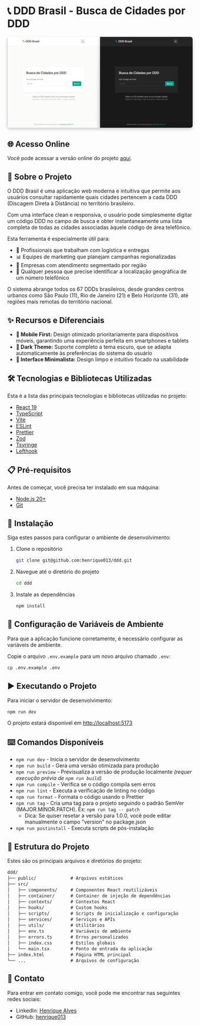 # 📞 DDD Brasil - Busca de Cidades por DDD

<p align="center">
  <img src="public/images/screenshot.png" alt="DDD Brasil - Interface da aplicação" width="850" style="border-radius: 6px; box-shadow: 0 4px 8px rgba(0,0,0,0.2);">
</p>

## 🌐 Acesso Online

Você pode acessar a versão online do projeto [aqui](https://ddd.solidsistemas.com/).

## 🔎 Sobre o Projeto

O DDD Brasil é uma aplicação web moderna e intuitiva que permite aos usuários consultar rapidamente quais cidades pertencem a cada DDD (Discagem Direta à Distância) no território brasileiro.

Com uma interface clean e responsiva, o usuário pode simplesmente digitar um código DDD no campo de busca e obter instantaneamente uma lista completa de todas as cidades associadas àquele código de área telefônico.

Esta ferramenta é especialmente útil para:

- 🚚 Profissionais que trabalham com logística e entregas
- 📊 Equipes de marketing que planejam campanhas regionalizadas
- 🏢 Empresas com atendimento segmentado por região
- 👥 Qualquer pessoa que precise identificar a localização geográfica de um número telefônico

O sistema abrange todos os 67 DDDs brasileiros, desde grandes centros urbanos como São Paulo (11), Rio de Janeiro (21) e Belo Horizonte (31), até regiões mais remotas do território nacional.

## ✨ Recursos e Diferenciais

- **📱 Mobile First:** Design otimizado prioritariamente para dispositivos móveis, garantindo uma experiência perfeita em smartphones e tablets
- **🌙 Dark Theme:** Suporte completo a tema escuro, que se adapta automaticamente às preferências do sistema do usuário
- **🧹 Interface Minimalista:** Design limpo e intuitivo focado na usabilidade

## 🛠️ Tecnologias e Bibliotecas Utilizadas

Esta é a lista das principais tecnologias e bibliotecas utilizadas no projeto:

- [React 19](https://react.dev/)
- [TypeScript](https://www.typescriptlang.org/)
- [Vite](https://vitejs.dev/)
- [ESLint](https://eslint.org/)
- [Prettier](https://prettier.io/)
- [Zod](https://zod.dev/)
- [Tsyringe](https://github.com/microsoft/tsyringe)
- [Lefthook](https://github.com/evilmartians/lefthook)

## 📋 Pré-requisitos

Antes de começar, você precisa ter instalado em sua máquina:

- [Node.js 20+](https://nodejs.org/)
- [Git](https://git-scm.com/)

## 🚀 Instalação

Siga estes passos para configurar o ambiente de desenvolvimento:

1. Clone o repositório

   ```bash
   git clone git@github.com:henrique013/ddd.git
   ```

2. Navegue até o diretório do projeto

   ```bash
   cd ddd
   ```

3. Instale as dependências
   ```bash
   npm install
   ```

## 🔐 Configuração de Variáveis de Ambiente

Para que a aplicação funcione corretamente, é necessário configurar as variáveis de ambiente.

Copie o arquivo `.env.example` para um novo arquivo chamado `.env`:

```bash
cp .env.example .env
```

## ▶️ Executando o Projeto

Para iniciar o servidor de desenvolvimento:

```bash
npm run dev
```

O projeto estará disponível em [http://localhost:5173](http://localhost:5173)

## ⌨️ Comandos Disponíveis

- `npm run dev` - Inicia o servidor de desenvolvimento
- `npm run build` - Gera uma versão otimizada para produção
- `npm run preview` - Previsualiza a versão de produção localmente _(requer execução prévia de `npm run build`)_
- `npm run compile` - Verifica se o código compila sem erros
- `npm run lint` - Executa a verificação de linting no código
- `npm run format` - Formata o código usando o Prettier
- `npm run tag` - Cria uma tag para o projeto seguindo o padrão SemVer (MAJOR.MINOR.PATCH). Ex: `npm run tag -- patch`
  - Dica: Se quiser resetar a versão para 1.0.0, você pode editar manualmente o campo "version" no package.json
- `npm run postinstall` - Executa scripts de pós-instalação

## 📁 Estrutura do Projeto

Estes são os principais arquivos e diretórios do projeto:

```
ddd/
├── public/             # Arquivos estáticos
├── src/
│   ├── components/     # Componentes React reutilizáveis
│   ├── container/      # Container de injeção de dependências
│   ├── contexts/       # Contextos React
│   ├── hooks/          # Custom hooks
│   ├── scripts/        # Scripts de inicialização e configuração
│   ├── services/       # Serviços e APIs
│   ├── utils/          # Utilitários
│   ├── env.ts          # Variáveis de ambiente
│   ├── errors.ts       # Erros personalizados
│   ├── index.css       # Estilos globais
│   └── main.tsx        # Ponto de entrada da aplicação
├── index.html          # Página HTML principal
└── ...                 # Arquivos de configuração
```

## 📧 Contato

Para entrar em contato comigo, você pode me encontrar nas seguintes redes sociais:

- LinkedIn: [Henrique Alves](https://www.linkedin.com/in/henrique-alves-a44b99135)
- GitHub: [henrique013](https://github.com/henrique013)
